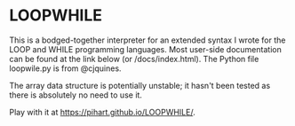 # LOOPWHILE

This is a bodged-together interpreter for an extended syntax I wrote for the LOOP and WHILE programming languages.
Most user-side documentation can be found at the link below (or /docs/index.html).
The Python file loopwile.py is from @cjquines.

The array data structure is potentially unstable; it hasn't  been tested as there is absolutely no need to use it.

Play with it at https://pihart.github.io/LOOPWHILE/.
